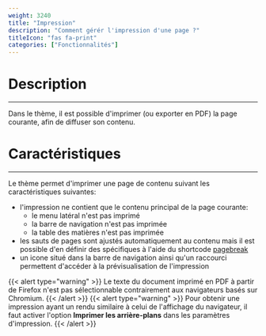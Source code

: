 ```yaml
---
weight: 3240
title: "Impression"
description: "Comment gérér l'impression d'une page ?"
titleIcon: "fas fa-print"
categories: ["Fonctionnalités"]
---
```


# Description
---

Dans le thème, il est possible d'imprimer (ou exporter en PDF) la page courante, afin de diffuser son contenu.

# Caractéristiques
---

Le thème permet d'imprimer une page de contenu suivant les caractéristiques suivantes:
* l'impression ne contient que le contenu principal de la page courante:
    * le menu latéral n'est pas imprimé
    * la barre de navigation n'est pas imprimée
    * la table des matières n'est pas imprimée
* les sauts de pages sont ajustés automatiquement au contenu mais il est possible d'en définir des spécifiques à l'aide du shortcode [pagebreak](/shortcodes/pagebreak/)
* un icone situé dans la barre de navigation ainsi qu'un raccourci permettent d'accéder à la prévisualisation de l'impression

{{< alert type="warning" >}}
Le texte du document imprimé en PDF à partir de Firefox n'est pas sélectionnable contrairement aux navigateurs basés sur Chromium.
{{< /alert >}}
{{< alert type="warning" >}}
Pour obtenir une impression ayant un rendu similaire à celui de l'affichage du navigateur, il faut activer l'option **Imprimer les arrière-plans** dans les paramètres d'impression.
{{< /alert >}}
